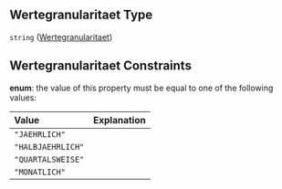 ## Wertegranularitaet Type

`string` ([Wertegranularitaet](wertegranularitaet.md))

## Wertegranularitaet Constraints

**enum**: the value of this property must be equal to one of the following values:

| Value             | Explanation |
| :---------------- | :---------- |
| `"JAEHRLICH"`     |             |
| `"HALBJAEHRLICH"` |             |
| `"QUARTALSWEISE"` |             |
| `"MONATLICH"`     |             |
